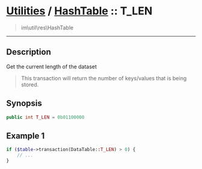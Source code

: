 # [Utilities](util.md) / [HashTable](util-HashTable.md) :: T_LEN
 > im\util\res\HashTable
____

## Description
Get the current length of the dataset

 > This transaction will return the number of keys/values that is being stored.  

## Synopsis
```php
public int T_LEN = 0b01100000
```

## Example 1
```php
if ($table->transaction(DataTable::T_LEN) > 0) {
    // ...
}
```
